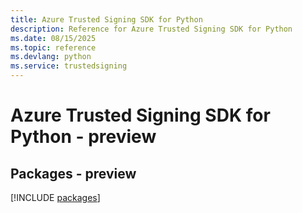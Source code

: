 ```yaml
---
title: Azure Trusted Signing SDK for Python
description: Reference for Azure Trusted Signing SDK for Python
ms.date: 08/15/2025
ms.topic: reference
ms.devlang: python
ms.service: trustedsigning
---
```

# Azure Trusted Signing SDK for Python - preview
## Packages - preview
[!INCLUDE [packages](trusted-signing-index.md)]